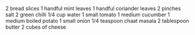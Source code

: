 2 bread slices
1 handful mint leaves
1 handful coriander leaves
2 pinches salt
2 green chilli
1/4 cup water
1 small tomato
1 medium cucumber
1 medium boiled potato
1 small onion
1/4 teaspoon chaat masala
2 tablespoon butter
2 cubes of cheese